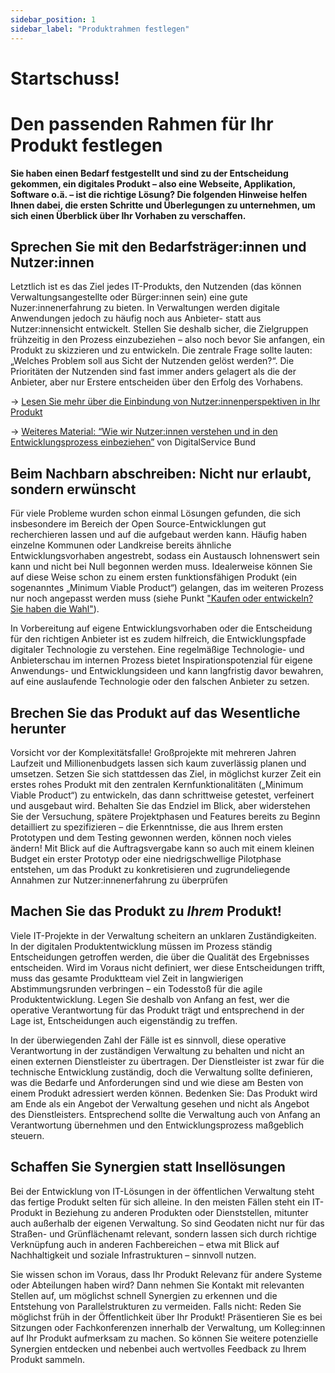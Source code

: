 ```yaml
---
sidebar_position: 1
sidebar_label: "Produktrahmen festlegen"
---
```


# Startschuss!
# Den passenden Rahmen für Ihr Produkt festlegen

**Sie haben einen Bedarf festgestellt und sind zu der Entscheidung gekommen, ein digitales Produkt – also eine Webseite, Applikation, Software o.ä. – ist die richtige Lösung? Die folgenden Hinweise helfen Ihnen dabei, die ersten Schritte und Überlegungen zu unternehmen, um sich einen Überblick über Ihr Vorhaben zu verschaffen.**

## Sprechen Sie mit den Bedarfsträger:innen und Nutzer:innen

Letztlich ist es das Ziel jedes IT-Produkts, den Nutzenden (das können Verwaltungsangestellte oder Bürger:innen sein) eine gute Nuzer:innenerfahrung zu bieten. In Verwaltungen werden digitale Anwendungen jedoch zu häufig noch aus Anbieter- statt aus Nutzer:innensicht entwickelt. Stellen Sie deshalb sicher, die Zielgruppen frühzeitig in den Prozess einzubeziehen – also noch bevor Sie anfangen, ein Produkt zu skizzieren und zu entwickeln. Die zentrale Frage sollte lauten: „Welches Problem soll aus Sicht der Nutzenden gelöst werden?“. Die Prioritäten der Nutzenden sind fast immer anders gelagert als die der Anbieter, aber nur Erstere entscheiden über den Erfolg des Vorhabens.

→ [Lesen Sie mehr über die Einbindung von Nutzer:innenperspektiven in Ihr Produkt](/docs/theorie/wie-arbeitet-man-agil#1-nutzerinnenbedarfe-erfassen-und-verstehen)

→ [Weiteres Material: “Wie wir Nutzer:innen verstehen und in den Entwicklungs­prozess einbeziehen”](https://digitalservice.bund.de/blog/wie-wir-nutzer-innen-verstehen-und-in-den-entwicklungsprozess-einbeziehen) von DigitalService Bund

## Beim Nachbarn abschreiben: Nicht nur erlaubt, sondern erwünscht

Für viele Probleme wurden schon einmal Lösungen gefunden, die sich insbesondere im Bereich der Open Source-Entwicklungen gut recherchieren lassen und auf die aufgebaut werden kann. Häufig haben einzelne Kommunen oder Landkreise bereits ähnliche Entwicklungsvorhaben angestrebt, sodass ein Austausch lohnenswert sein kann und nicht bei Null begonnen werden muss. Idealerweise können Sie auf diese Weise schon zu einem ersten funktionsfähigen Produkt (ein sogenanntes „Minimum Viable Product“) gelangen, das im weiteren Prozess nur noch angepasst werden muss (siehe Punkt ["Kaufen oder entwickeln? Sie haben die Wahl"](/docs/praxis/ausschreibung-vorbereiten#kaufen-oder-entwickeln-sie-haben-die-wahl)). 

In Vorbereitung auf eigene Entwicklungsvorhaben oder die Entscheidung für den richtigen Anbieter ist es zudem hilfreich, die Entwicklungspfade digitaler Technologie zu verstehen. Eine regelmäßige Technologie- und Anbieterschau im internen Prozess bietet Inspirationspotenzial für eigene Anwendungs- und Entwicklungsideen und kann langfristig davor bewahren, auf eine auslaufende Technologie oder den falschen Anbieter zu setzen.

## Brechen Sie das Produkt auf das Wesentliche herunter

Vorsicht vor der Komplexitätsfalle! Großprojekte mit mehreren Jahren Laufzeit und Millionenbudgets lassen sich kaum zuverlässig planen und umsetzen. Setzen Sie sich stattdessen das Ziel, in möglichst kurzer Zeit ein erstes rohes Produkt mit den zentralen Kernfunktionalitäten („Minimum Viable Product“) zu entwickeln, das dann schrittweise getestet, verfeinert und ausgebaut wird. Behalten Sie das Endziel im Blick, aber widerstehen Sie der Versuchung, spätere Projektphasen und Features bereits zu Beginn detailliert zu spezifizieren – die Erkenntnisse, die aus Ihrem ersten Prototypen und dem Testing gewonnen werden, können noch vieles ändern! Mit Blick auf die Auftragsvergabe kann so auch mit einem kleinen Budget ein erster Prototyp oder eine niedrigschwellige Pilotphase entstehen, um das Produkt zu konkretisieren und zugrundeliegende Annahmen zur Nutzer:innenerfahrung zu überprüfen

## Machen Sie das Produkt zu *Ihrem* Produkt!

Viele IT-Projekte in der Verwaltung scheitern an unklaren Zuständigkeiten. In der digitalen Produktentwicklung müssen im Prozess ständig Entscheidungen getroffen werden, die über die Qualität des Ergebnisses entscheiden. Wird im Voraus nicht definiert, wer diese Entscheidungen trifft, muss das gesamte Produktteam viel Zeit in langwierigen Abstimmungsrunden verbringen – ein Todesstoß für die agile Produktentwicklung. Legen Sie deshalb von Anfang an fest, wer die operative Verantwortung für das Produkt trägt und entsprechend in der Lage ist, Entscheidungen auch eigenständig zu treffen.

In der überwiegenden Zahl der Fälle ist es sinnvoll, diese operative Verantwortung in der zuständigen Verwaltung zu behalten und nicht an einen externen Dienstleister zu übertragen. Der Dienstleister ist zwar für die technische Entwicklung zuständig, doch die Verwaltung sollte definieren, was die Bedarfe und Anforderungen sind und wie diese am Besten von einem Produkt adressiert werden können. Bedenken Sie: Das Produkt wird am Ende als ein Angebot der Verwaltung gesehen und nicht als Angebot des Dienstleisters. Entsprechend sollte die Verwaltung auch von Anfang an Verantwortung übernehmen und den Entwicklungsprozess maßgeblich steuern.


## Schaffen Sie Synergien statt Insellösungen

Bei der Entwicklung von IT-Lösungen in der öffentlichen Verwaltung steht das fertige Produkt selten für sich alleine. In den meisten Fällen steht ein IT-Produkt in Beziehung zu anderen Produkten oder Dienststellen, mitunter auch außerhalb der eigenen Verwaltung. So sind Geodaten nicht nur für das Straßen- und Grünflächenamt relevant, sondern lassen sich durch richtige Verknüpfung auch in anderen Fachbereichen – etwa mit Blick auf Nachhaltigkeit und soziale Infrastrukturen – sinnvoll nutzen.

Sie wissen schon im Voraus, dass Ihr Produkt Relevanz für andere Systeme oder Abteilungen haben wird? Dann nehmen Sie Kontakt mit relevanten Stellen auf, um möglichst schnell Synergien zu erkennen und die Entstehung von Parallelstrukturen zu vermeiden. Falls nicht: Reden Sie möglichst früh in der Öffentlichkeit über Ihr Produkt! Präsentieren Sie es bei Sitzungen oder Fachkonferenzen innerhalb der Verwaltung, um Kolleg:innen auf Ihr Produkt aufmerksam zu machen. So können Sie weitere potenzielle Synergien entdecken und nebenbei auch wertvolles Feedback zu Ihrem Produkt sammeln.
